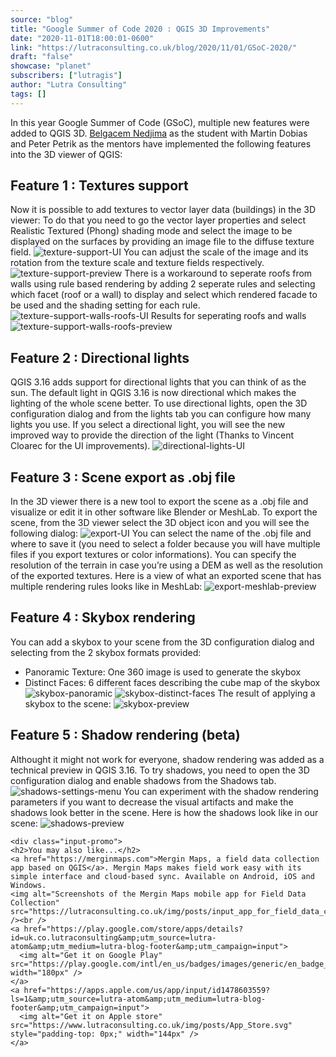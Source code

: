 ```yaml
---
source: "blog"
title: "Google Summer of Code 2020 : QGIS 3D Improvements"
date: "2020-11-01T18:00:01-0600"
link: "https://lutraconsulting.co.uk/blog/2020/11/01/GSoC-2020/"
draft: "false"
showcase: "planet"
subscribers: ["lutragis"]
author: "Lutra Consulting"
tags: []
---
```


<p>In this year Google Summer of Code (GSoC), multiple new features were added to QGIS 3D. <a href="https://nedjimabelgacem.github.io/">Belgacem Nedjima</a> as the student with Martin Dobias and Peter Petrik as the mentors
have implemented the following features into the 3D viewer of QGIS:</p>

<h2 id="feature-1--textures-support">Feature 1 : Textures support</h2>
<p>Now it is possible to add textures to vector layer data (buildings) in the 3D viewer:
To do that you need to go the vector layer properties and select Realistic Textured (Phong) shading mode and select the image to be displayed on the surfaces by providing an image file to the diffuse texture field.
<img alt="texture-support-UI" src="https://www.lutraconsulting.co.uk/img/posts/gsoc-2020/texture-support-1.jpeg" />
You can adjust the scale of the image and its rotation from the texture scale and texture fields respectively.
<img alt="texture-support-preview" src="https://www.lutraconsulting.co.uk/img/posts/gsoc-2020/texture-support-2.jpeg" />
There is a workaround to seperate roofs from walls using rule based rendering by adding 2 seperate rules and selecting which facet (roof or a wall) to display and select which rendered facade to be used and the shading setting for each rule.
<img alt="texture-support-walls-roofs-UI" src="https://www.lutraconsulting.co.uk/img/posts/gsoc-2020/texture-support-5.jpeg" />
Results for seperating roofs and walls
<img alt="texture-support-walls-roofs-preview" src="https://www.lutraconsulting.co.uk/img/posts/gsoc-2020/texture-support-3.jpeg" /></p>

<h2 id="feature-2--directional-lights">Feature 2 : Directional lights</h2>
<p>QGIS 3.16 adds support for directional lights that you can think of as the sun. The default light in QGIS 3.16 is now directional which makes the lighting of the whole scene better.
To use directional lights, open the 3D configuration dialog and from the lights tab you can configure how many lights you use.
If you select a directional light, you will see the new improved way to provide the direction of the light (Thanks to Vincent Cloarec for the UI improvements).
<img alt="directional-lights-UI" src="https://www.lutraconsulting.co.uk/img/posts/gsoc-2020/directional-lights.jpeg" /></p>

<h2 id="feature-3--scene-export-as-obj-file">Feature 3 : Scene export as .obj file</h2>
<p>In the 3D viewer there is a new tool to export the scene as a .obj file and visualize or edit it in other software like Blender or MeshLab. To export the scene, from the 3D viewer select the 3D object icon and you will see the following dialog:
<img alt="export-UI" src="https://www.lutraconsulting.co.uk/img/posts/gsoc-2020/export-feature.jpeg" />
You can select the name of the .obj file and where to save it (you need to select a folder because you will have multiple files if you export textures or color informations). You can specify the resolution of the terrain in case you’re using a DEM as well as the resolution of the exported textures.
Here is a view of what an exported scene that has multiple rendering rules looks like in MeshLab:
<img alt="export-meshlab-preview" src="https://www.lutraconsulting.co.uk/img/posts/gsoc-2020/export-feature-2.jpeg" /></p>

<h2 id="feature-4--skybox-rendering">Feature 4 : Skybox rendering</h2>
<p>You can add a skybox to your scene from the 3D configuration dialog and selecting from the 2 skybox formats provided:</p>
<ul>
  <li>Panoramic Texture: One 360 image is used to generate the skybox</li>
  <li>Distinct Faces: 6 different faces describing the cube map of the skybox
<img alt="skybox-panoramic" src="https://www.lutraconsulting.co.uk/img/posts/gsoc-2020/sky-box-feature.jpeg" />
<img alt="skybox-distinct-faces" src="https://www.lutraconsulting.co.uk/img/posts/gsoc-2020/sky-box-feature-3.jpeg" />
The result of applying a skybox to the scene:
<img alt="skybox-preview" src="https://www.lutraconsulting.co.uk/img/posts/gsoc-2020/sky-box-feature-2.jpeg" /></li>
</ul>

<h2 id="feature-5--shadow-rendering-beta">Feature 5 : Shadow rendering (beta)</h2>
<p>Althought it might not work for everyone, shadow rendering was added as a technical preview in QGIS 3.16.
To try shadows, you need to open the 3D configuration dialog and enable shadows from the Shadows tab.
<img alt="shadows-settings-menu" src="https://www.lutraconsulting.co.uk/img/posts/gsoc-2020/shadows-feature.jpeg" />
You can experiment with the shadow rendering parameters if you want to decrease the visual artifacts and make the shadows look better in the scene.
Here is how the shadows look like in our scene:
<img alt="shadows-preview" src="https://www.lutraconsulting.co.uk/img/posts/gsoc-2020/shadows-feature-2.jpeg" /></p>

    <div class="input-promo">
    <h2>You may also like...</h2>
    <a href="https://merginmaps.com">Mergin Maps, a field data collection app based on QGIS</a>. Mergin Maps makes field work easy with its simple interface and cloud-based sync. Available on Android, iOS and Windows.
    <img alt="Screenshots of the Mergin Maps mobile app for Field Data Collection" src="https://lutraconsulting.co.uk/img/posts/input_app_for_field_data_collection.jpg" /><br />
    <a href="https://play.google.com/store/apps/details?id=uk.co.lutraconsulting&amp;utm_source=lutra-atom&amp;utm_medium=lutra-blog-footer&amp;utm_campaign=input">
      <img alt="Get it on Google Play" src="https://play.google.com/intl/en_us/badges/images/generic/en_badge_web_generic.png" width="180px" />
    </a>
    <a href="https://apps.apple.com/us/app/input/id1478603559?ls=1&amp;utm_source=lutra-atom&amp;utm_medium=lutra-blog-footer&amp;utm_campaign=input">
      <img alt="Get it on Apple store" src="https://www.lutraconsulting.co.uk/img/posts/App_Store.svg" style="padding-top: 0px;" width="144px" />
    </a>
  </div>

